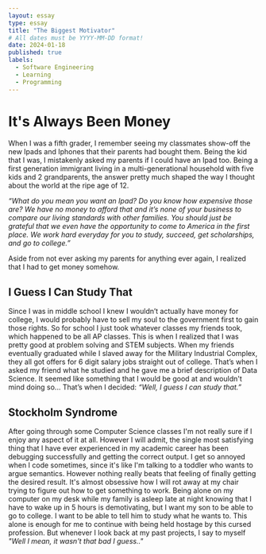 ```yaml
---
layout: essay
type: essay
title: "The Biggest Motivator"
# All dates must be YYYY-MM-DD format!
date: 2024-01-18
published: true
labels:
  - Software Engineering
  - Learning
  - Programming
---
```


# It's Always Been Money
When I was a fifth grader, I remember seeing my classmates show-off the new Ipads and Iphones that their parents had bought them. Being the kid that I was, I mistakenly asked my parents if I could have an Ipad too. Being a first generation immigrant living in a multi-generational household with five kids and 2 grandparents, the answer pretty much shaped the way I thought about the world at the ripe age of 12. 

*“What do you mean you want an Ipad? Do you know how expensive those are? We have no money to afford that and it’s none of your business to compare our living standards with other families. You should just be grateful that we even have the opportunity to come to America in the first place. We work hard everyday for you to study, succeed, get scholarships, and go to college.”*

Aside from not ever asking my parents for anything ever again, I realized that I had to get money somehow. 

## I Guess I Can Study That
Since I was in middle school I knew I wouldn’t actually have money for college, I would probably have to sell my soul to the government first to gain those rights. So for school I just took whatever classes my friends took, which happened to be all AP classes. This is when I realized that I was pretty good at problem solving and STEM subjects. When my friends eventually graduated while I slaved away for the Military Industrial Complex, they all got offers for 6 digit salary jobs straight out of college. That’s when I asked my friend what he studied and he gave me a brief description of Data Science. It seemed like something that I would be good at and wouldn't mind doing so... That’s when I decided: *“Well, I guess I can study that.”*

## Stockholm Syndrome
After going through some Computer Science classes I'm not really sure if I enjoy any aspect of it at all. However I will admit, the single most satisfying thing that I have ever experienced in my academic career has been debugging successfully and getting the correct output. I get so annoyed when I code sometimes, since it's like I'm talking to a toddler who wants to argue semantics. However nothing really beats that feeling of finally getting the desired result. It's almost obsessive how I will rot away at my chair trying to figure out how to get something to work. Being alone on my computer on my desk while my family is asleep late at night knowing that I have to wake up in 5 hours is demotivating, but I want my son to be able to go to college. I want to be able to tell him to study what he wants to. This alone is enough for me to continue with being held hostage by this cursed profession. But whenever I look back at my past projects, I say to myself *"Well I mean, it wasn't that bad I guess.."*
